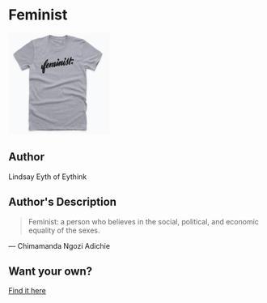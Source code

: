 # Feminist

<img src="./feminist.png" width="200" height="200" />

## Author

Lindsay Eyth of Eythink

## Author's Description

> Feminist: a person who believes in the social, political, and economic equality of the sexes.

— Chimamanda Ngozi Adichie

## Want your own?

<a href="https://cottonbureau.com/products/big-f-little-f" alt="Buy Now">Find it here</a>
